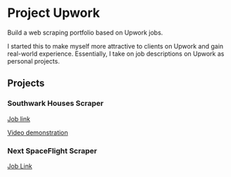 # Project Upwork
Build a web scraping portfolio based on Upwork jobs.

I started this to make myself more attractive to clients on Upwork and gain real-world experience. Essentially, I take on job descriptions on Upwork as personal projects.

## Projects

### Southwark Houses Scraper
[Job link](https://www.upwork.com/jobs/~01c861c72b750458ce)

[Video demonstration](https://youtu.be/hZaLuh89caA)

### Next SpaceFlight Scraper
[Job Link](https://www.upwork.com/jobs/~01f82febe982663029)
